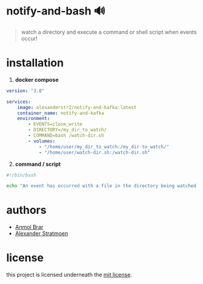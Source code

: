 # notify-and-bash 🔊
> watch a directory and execute a command or shell script when events occur!

# installation

1. **docker compose**
```yaml
version: "3.8"

services:
    image: alexanderstr2/notify-and-kafka:latest
    container_name: notify-and-kafka
    environment:
      	- EVENTS=close_write
      	- DIRECTORY=/my_dir_to_watch/
      	- COMMAND=bash /watch-dir.sh
      	- volumes:
      	    - "/home/user/my_dir_to_watch:/my_dir-to_watch/"
            - "/home/user/watch-dir.sh:/watch-dir.sh"
```

2. **command / script**
```bash
#!/bin/bash

echo "An event has occurred with a file in the directory being watched!"
```

# authors
* [Anmol Brar](mailto:hey@anmolbrar.ca?subject=[notify-and-bash])
* [Alexander Stratmoen](mailto:hello@alexanderstratmoen.ca?subject=[notify-and-kafka])

# license
this project is licensed underneath the [mit license](https://github.com/Alexanderstr2/notify-and-kafka/LICENSE).
